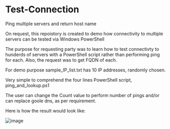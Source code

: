 # Test-Connection
Ping multiple servers and return host name

On request, this repoistory is created to demo how connectivity to multiple servers can be tested via Windows PowerShell

The purpose for requesting party was to learn how to test connectivty to hunderds of servers with a PowerShell script rather than
performing ping for each. Also, the request was to get FQDN of each.

For demo purpose sample_IP_list.txt has 10 IP addresses, randomly chosen.

Very simple to comprehend the four lines PowerShell script, ping_and_lookup.ps1

The user can change the Count value to perform number of pings and/or can replace goole dns, as per requirement.

Here is how the result would look like:

![image](https://user-images.githubusercontent.com/47313728/79039358-8b8f7680-7b95-11ea-9f0c-fc48beff7718.png)
